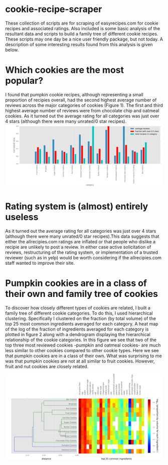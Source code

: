 # cookie-recipe-scraper

These collection of scripts are for scraping of easyrecipes.com for cookie recipes and associated ratings. Also included is some basic analysis of the resultant data and scripts to build a family tree of different cookie recipes. These scripts may one day be a nice user friendly package, but not today. A description of some interesting results found from this analysis is given below.

# Which cookies are the most popular?
I found that pumpkin cookie recipes, although representing a small proportion of recipies overall, had the second highest average number of reviews across the major categories of cookies (Figure 1). The first and third highest average number of reviews were from chocolate chip and oatmeal cookies. As it turned out the average rating for all categories was just over 4 stars (although there were many unrated/0 star recipes).
![alt tag](https://github.com/jrhouser/cookie-recipe-scraper/blob/master/figure_1.png)

# Rating system is (almost) entirely useless 
As it turned out the average rating for all categories was just over 4 stars (although there were many unrated/0 star recipes).This data suggests that either the allrecipies.com ratings are inflated or that people who dislike a recipie are unlikely to post a review. In either case active solicitation of reviews, restructuring of the rating system, or implementation of a trusted reviewer (such as in yelp) would be worth considering if the allrecipies.com staff wanted to improve their site. 

# Pumpkin cookies are in a class of their own and family tree of cookies
To discover how closely different types of cookies are related, I built a family tree of different cookie categories. To do this,  I used hierarchical clustering. Specifically I clustered on the fraction (by total volume) of the top 25 most common ingredients averaged for each category. A heat map of the log of the fraction of ingredients averaged for each category is plotted in figure 2 along with a dendrogram displaying the hierarchical relationship of the cookie categories.  In this figure we see that two of the top three most reviewed cookies -pumpkin and oatmeal cookies- are much less similar to other cookies compared to other cookie types. Here we see that pumpkin cookies are in a class of their own. What was surprising to me was that pumpkin cookies are not at all similar to fruit cookies. However, fruit and nut cookies are closely related. 

![alt tag](https://github.com/jrhouser/cookie-recipe-scraper/blob/master/figure2.png)
